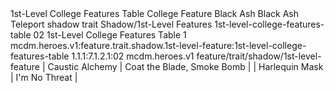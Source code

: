 <ability>
  <name>1st-Level College Features Table</name>
  <keywords>
    <keyword>College</keyword>
  </keywords>
  <type>Feature</type>
  <distance>Black Ash</distance>
  <target>Black Ash Teleport</target>
  <metadata>
    <class>shadow</class>
    <feature_type>trait</feature_type>
    <file_dpath>Shadow/1st-Level Features</file_dpath>
    <item_id>1st-level-college-features-table</item_id>
    <item_index>02</item_index>
    <item_name>1st-Level College Features Table</item_name>
    <level>1</level>
    <scc>mcdm.heroes.v1:feature.trait.shadow.1st-level-feature:1st-level-college-features-table</scc>
    <scdc>1.1.1:7.1.2.1:02</scdc>
    <source>mcdm.heroes.v1</source>
    <type>feature/trait/shadow/1st-level-feature</type>
  </metadata>
  <effects>
    <effect type="mundane">| Caustic Alchemy | Coat the Blade, Smoke Bomb |
| Harlequin Mask  | I&apos;m No Threat              |</effect>
  </effects>
</ability>
